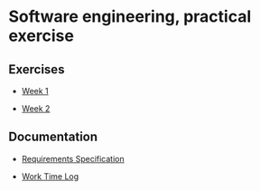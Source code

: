 # Software engineering, practical exercise

## Exercises

- [Week 1](https://github.com/niilolehtonen/ohte-harjoitustyo/blob/master/laskarit/viikko1)

- [Week 2](https://github.com/niilolehtonen/ohte-harjoitustyo/blob/master/laskarit/viikko2)

## Documentation

- [Requirements Specification](https://github.com/niilolehtonen/ohte-harjoitustyo/blob/master/documents/vaatimusmaarittely.md)

- [Work Time Log](https://github.com/niilolehtonen/ohte-harjoitustyo/blob/master/documents/tyoaikakirjanpito.md)
